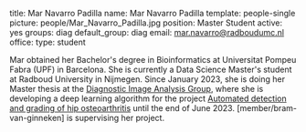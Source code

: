 title: Mar Navarro Padilla
name: Mar Navarro Padilla
template: people-single
picture: people/Mar_Navarro_Padilla.jpg
position: Master Student
active: yes
groups: diag
default_group: diag
email: mar.navarro@radboudumc.nl
office: 
type: student

Mar obtained her Bachelor's degree in Bioinformatics at Universitat Pompeu Fabra (UPF) in Barcelona. She is currently a Data Science Master's student at Radboud University in Nijmegen. Since January 2023, she is doing her Master thesis at the [Diagnostic Image Analysis Group](http://diagnijmegen.nl), where she is developing a deep learning algorithm for the project [Automated detection and grading of hip osteoarthritis](https://www.ai-for-health.nl/projects/automated-detection-and-grading-of-hip-osteoartritis/) until the end of June 2023. [member/bram-van-ginneken] is supervising her project.
